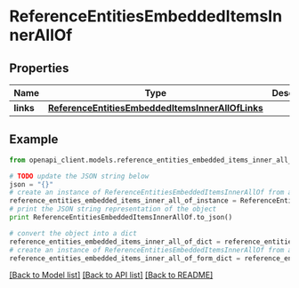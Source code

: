 # ReferenceEntitiesEmbeddedItemsInnerAllOf


## Properties
Name | Type | Description | Notes
------------ | ------------- | ------------- | -------------
**links** | [**ReferenceEntitiesEmbeddedItemsInnerAllOfLinks**](ReferenceEntitiesEmbeddedItemsInnerAllOfLinks.md) |  | [optional] 

## Example

```python
from openapi_client.models.reference_entities_embedded_items_inner_all_of import ReferenceEntitiesEmbeddedItemsInnerAllOf

# TODO update the JSON string below
json = "{}"
# create an instance of ReferenceEntitiesEmbeddedItemsInnerAllOf from a JSON string
reference_entities_embedded_items_inner_all_of_instance = ReferenceEntitiesEmbeddedItemsInnerAllOf.from_json(json)
# print the JSON string representation of the object
print ReferenceEntitiesEmbeddedItemsInnerAllOf.to_json()

# convert the object into a dict
reference_entities_embedded_items_inner_all_of_dict = reference_entities_embedded_items_inner_all_of_instance.to_dict()
# create an instance of ReferenceEntitiesEmbeddedItemsInnerAllOf from a dict
reference_entities_embedded_items_inner_all_of_form_dict = reference_entities_embedded_items_inner_all_of.from_dict(reference_entities_embedded_items_inner_all_of_dict)
```
[[Back to Model list]](../README.md#documentation-for-models) [[Back to API list]](../README.md#documentation-for-api-endpoints) [[Back to README]](../README.md)


